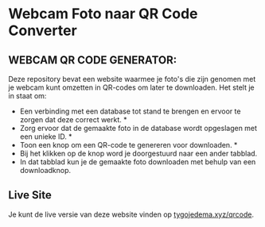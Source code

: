 # Webcam Foto naar QR Code Converter

## WEBCAM QR CODE GENERATOR:

Deze repository bevat een website waarmee je foto's die zijn genomen met je webcam kunt omzetten in QR-codes om later te downloaden. Het stelt je in staat om:

- Een verbinding met een database tot stand te brengen en ervoor te zorgen dat deze correct werkt. *
- Zorg ervoor dat de gemaakte foto in de database wordt opgeslagen met een unieke ID. *
- Toon een knop om een QR-code te genereren voor downloaden. *
- Bij het klikken op de knop word je doorgestuurd naar een ander tabblad.
- In dat tabblad kun je de gemaakte foto downloaden met behulp van een downloadknop.

## Live Site

Je kunt de live versie van deze website vinden op [tygojedema.xyz/qrcode](https://tygojedema.xyz/qrcode/).

```
